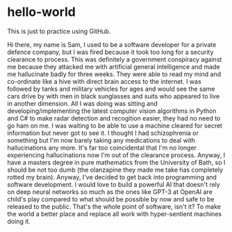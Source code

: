 # hello-world
This is just to practice using GitHub.

Hi there, my name is Sam, I used to be a software developer for a private defence company, but I was fired because it took too long for a security clearance to process. This was definitely a government conspiracy against me because they attacked me with artificial general intelligence and made me hallucinate badly for three weeks. They were able to read my mind and co-ordinate like a hive with direct brain access to the internet. I was followed by tanks and military vehicles for ages and would see the same cars drive by with men in black sunglasses and suits who appeared to live in another dimension. All I was doing was sitting and developing/implementing the latest computer vision algorithms in Python and C# to make radar detection and recogition easier, they had no need to go ham on me. I was waiting to be able to use a machine cleared for secret information but never got to see it. I thought I had schizophrenia or something but I'm now barely taking any medications to deal with hallucinations any more. It's far too coincidental that I'm no longer experiencing hallucinations now I'm out of the clearance process. Anyway, I have a masters degree in pure mathematics from the University of Bath, so I should be not too dumb (the olanzapine they made me take has completely rotted my brain). Anyway, I've decided to get back into programming and software development. I would love to build a powerful AI that doesn't rely on deep neural networks so much as the ones like GPT-3 at OpenAI are child's play compared to what should be possible by now and safe to be released to the public. That's the whole point of software, isn't it? To make the world a better place and replace all work with hyper-sentient machines doing it.
